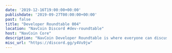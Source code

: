 ```yaml
---
date: '2019-12-16T19:00:00+00:00'
publishdate: '2019-09-27T00:00:00+00:00'
past: false
title: "Developer Roundtable 004"
location: "NavCoin Discord #dev-roundtable"
host: "NavCoin Core"
description: "NavCoin Developer Roundtable is where everyone can discuss what's going on in the project on a predominately core level, and everyone is welcome to discuss topics not limited to : Coding, Protocols, Testing, GitHub issues and PR's. The roundtables will be held at 7pm GMT on the third Monday of every month on the NavCoin Discord server, channel #dev-roundtable."
misc_url: "https://discord.gg/y4Vu9jw"
---
```


